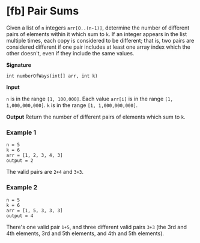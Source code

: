 # [fb] Pair Sums

Given a list of `n` integers `arr[0..(n-1)]`, determine the number of different pairs of elements within it which sum to `k`.
If an integer appears in the list multiple times, each copy is considered to be different; that is, two pairs are considered different if one pair includes at least one array index which the other doesn't, even if they include the same values.

**Signature**

```
int numberOfWays(int[] arr, int k)
```

**Input**

`n` is in the range `[1, 100,000]`.
Each value `arr[i]` is in the range `[1, 1,000,000,000]`.
`k` is in the range `[1, 1,000,000,000]`.

**Output**
Return the number of different pairs of elements which sum to `k`.

### Example 1
```
n = 5
k = 6
arr = [1, 2, 3, 4, 3]
output = 2
```
The valid pairs are `2+4` and `3+3`.


### Example 2
```
n = 5
k = 6
arr = [1, 5, 3, 3, 3]
output = 4
```
There's one valid pair `1+5`, and three different valid pairs `3+3` (the 3rd and 4th elements, 3rd and 5th elements, and 4th and 5th elements).
